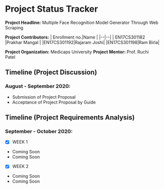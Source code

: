 # Project Status Tracker

**Project Headline:** Multiple Face Recognition Model Generator Through Web Scraping

**Project Contributors:**
|  Enrollment no.|Name  |
|--|--|
| EN17CS301182 |Prakhar Mangal  |
|EN17CS301192|Rajaram Joshi|
|EN17CS301198|Ram Birla|

**Project  Organization:** Medicaps University
**Project Mentor:** Prof. Ruchi Patel

## Timeline (Project Discussion)

 ### August - September 2020:
 - Submission of Project Proposal 
 - Acceptance of Project Proposal by Guide

## Timeline (Project Requirements Analysis)

### September - October 2020:

 - [x] WEEK 1
- Coming Soon
- Coming Soon
 - [x] WEEK 2
 - Coming Soon
 - Coming Soon
